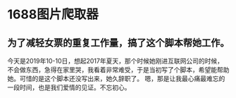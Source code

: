 # 1688图片爬取器
## 为了减轻女票的重复工作量，搞了这个脚本帮她工作。
今天是2019年10-10日，想起2017年夏天，那个时候她刚进互联网公司的时候，不会做东西，急得在家里哭，我看着非常难受，于是当初写了个脚本，希望能帮助她。可惜的是这个脚本还没写出来，她久辞职了。
嗯，那是让我最心痛最难忘的一段时间，也是我们爱情的见证。不忘初心。
